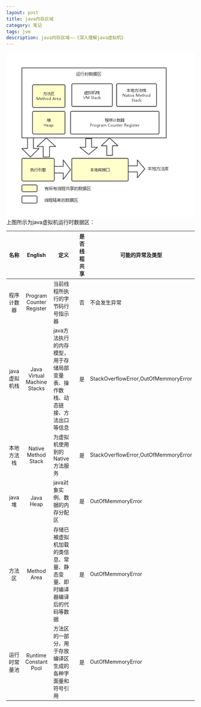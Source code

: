 ```yaml
---
layout: post
title: java内存区域
category: 笔记
tags: jvm
description: java内存区域——《深入理解java虚拟机》
---
```


![](/assets/image/web/java_vm_runtime_memmory.png)
上图所示为java虚拟机运行时数据区：  

|名称       |English                |定义                       |是否线程共享|可能的异常及类型|
|:----------:|:-----------------------:|--------------------------|:---------:|--------------|
|程序计数器   |Program Counter Register  |当前线程所执行的字节码行号指示器      |否|不会发生异常|
|java虚拟机栈 |Java Virtual Machine Stacks|java方法执行的内存模型，用于存储局部变量表、操作数栈、动态链接、方法出口等信息|是|StackOverflowError,OutOfMemmoryError|
|本地方法栈   |Native Method Stack       |为虚拟机使用到的Native方法服务     |是|StackOverflowError,OutOfMemmoryError|
|java堆      |Java Heap                 |java对象实例、数据的内存分配区|是|OutOfMemmoryError|
|方法区       |Method Area               |存储已被虚拟机加载的类信息、常量、静态变量、即时编译器编译后的代码等数据|是|OutOfMemmoryError|
|运行时常量池  |Runtime Constant Pool    |方法区的一部分，用于存放编译区生成的各种字面量和符号引用|是|OutOfMemmoryError|
